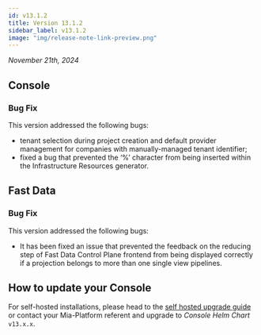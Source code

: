 ```yaml
---
id: v13.1.2
title: Version 13.1.2
sidebar_label: v13.1.2
image: "img/release-note-link-preview.png"
---
```


_November 21th, 2024_

## Console

### Bug Fix

This version addressed the following bugs:

* tenant selection during project creation and default provider management for companies with manually-managed tenant identifier;
* fixed a bug that prevented the ‘%’ character from being inserted within the Infrastructure Resources generator.

## Fast Data

### Bug Fix

This version addressed the following bugs:

* It has been fixed an issue that prevented the feedback on the reducing step of Fast Data Control Plane frontend from being displayed correctly if a projection belongs to more than one single view pipelines.

## How to update your Console

For self-hosted installations, please head to the [self hosted upgrade guide](/infrastructure/self-hosted/installation-chart/100_how-to-upgrade.md) or contact your Mia-Platform referent and upgrade to _Console Helm Chart_ `v13.x.x`.
